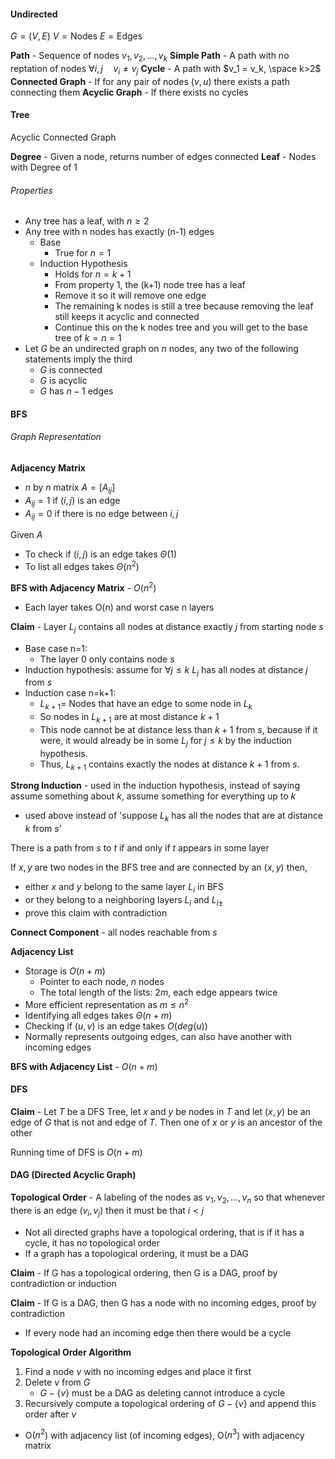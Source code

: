 #### Undirected
$G = (V,E)$
$V = \text{Nodes}$
$E = \text{Edges}$

**Path** - Sequence of nodes $v_1, v_2, \dots, v_k$
**Simple Path** - A path with no reptation of nodes $\forall i,j \quad v_i \not = v_j$
**Cycle** - A path with $v_1 = v_k, \space k>2$
**Connected Graph** - If for any pair of nodes $(v, u)$ there exists a path connecting them
**Acyclic Graph** - If there exists no cycles

#### Tree
Acyclic Connected Graph

**Degree** - Given a node, returns number of edges connected
**Leaf** - Nodes with Degree of 1

###### Properties
- Any tree has a leaf, with $n \geq 2$
- Any tree with n nodes has exactly (n-1) edges
	- Base
		- True for $n=1$
	- Induction Hypothesis
		- Holds for $n=k+1$
		- From property 1, the (k+1) node tree has a leaf
		- Remove it so it will remove one edge
		- The remaining k nodes is still a tree because removing the leaf still keeps it acyclic and connected 
		- Continue this on the k nodes tree and you will get to the base tree of $k=n=1$ 
- Let $G$ be an undirected graph on $n$ nodes, any two of the following statements imply the third
	- $G$ is connected
	- $G$ is acyclic
	- $G$ has $n-1$ edges

#### BFS
###### Graph Representation
**Adjacency Matrix**
- $n$ by $n$ matrix $A = [A_{ij}]$
- $A_{ij} = 1$ if $(i,j)$ is an edge
- $A_{ij} = 0$ if there is no edge between $i, j$

Given $A$
- To check if ($i, j)$ is an edge takes $\Theta (1)$
- To list all edges takes $\Theta (n^2)$

**BFS with Adjacency Matrix** - $O(n^2)$
- Each layer takes O(n) and worst case n layers


**Claim** - Layer $L_j$ contains all nodes at distance exactly $j$ from starting node $s$
- Base case n=1:
	- The layer 0 only contains node $s$
- Induction hypothesis: assume for $\forall j \leq k$ $L_j$ has all nodes at distance $j$ from $s$
- Induction case n=k+1:
	- $L_{k+1} =$ Nodes that have an edge to some node in $L_k$
	- So nodes in $L_{k+1}$ are at most distance $k+1$
	- This node cannot be at distance less than $k+1$ from $s$, because if it were, it would already be in some $L_j$ for $j \leq k$ by the induction hypothesis. 
	- Thus, $L_{k+1}$ contains exactly the nodes at distance $k+1$ from $s$.

**Strong Induction** - used in the induction hypothesis, instead of saying assume something about $k$, assume something for everything up to $k$ 
- used above instead of 'suppose $L_k$ has all the nodes that are at distance $k$ from $s$'

There is a path from $s$ to $t$ if and only if $t$ appears in some layer

If $x,y$ are two nodes in the BFS tree and are connected by an $(x,y)$ then,
- either $x$ and $y$ belong to the same layer $L_i$ in BFS
- or they belong to a neighboring layers $L_i$ and $L_{i\pm}$
- prove this claim with contradiction

**Connect Component** - all nodes reachable from $s$

**Adjacency List**
- Storage is $O(n+m)$
	- Pointer to each node, $n$ nodes
	- The total length of the lists: $2m$, each edge appears twice
- More efficient representation as $m\leq n^2$
- Identifying all edges takes $\Theta (n+m)$
- Checking if $(u,v)$ is an edge takes $O(deg(u))$
- Normally represents outgoing edges, can also have another with incoming edges

**BFS with Adjacency List** - $O(n+m)$


#### DFS

**Claim** - Let $T$ be a DFS Tree, let $x$ and $y$ be nodes in $T$ and let $(x,y)$ be an edge of $G$ that is not and edge of $T$. Then one of $x$ or $y$ is an ancestor of the other

Running time of DFS is $O(n+m)$


#### DAG (Directed Acyclic Graph)

**Topological Order** - A labeling of the nodes as $v_1, v_2, \dots, v_n$ so that whenever there is an edge $(v_i, v_j)$ then it must be that $i<j$
- Not all directed graphs have a topological ordering, that is if it has a cycle, it has no topological order
- If a graph has a topological ordering, it must be a DAG

**Claim** - If G has a topological ordering, then G is a DAG, proof by contradiction or induction

**Claim** - If G is a DAG, then G has a node with no incoming edges, proof by contradiction
- If every node had an incoming edge then there would be a cycle

**Topological Order Algorithm**
1. Find a node $v$ with no incoming edges and place it first
2. Delete $v$ from $G$
	- $G - \{v\}$ must be a DAG as deleting cannot introduce a cycle
3. Recursively compute a topological ordering of $G - \{v\}$ and append this order after $v$
- O($n^2$) with adjacency list (of incoming edges), O($n^3$) with adjacency matrix




